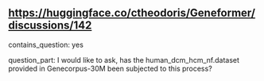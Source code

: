 ## https://huggingface.co/ctheodoris/Geneformer/discussions/142

contains_question: yes

question_part: 
I would like to ask, has the human_dcm_hcm_nf.dataset provided in Genecorpus-30M been subjected to this process?